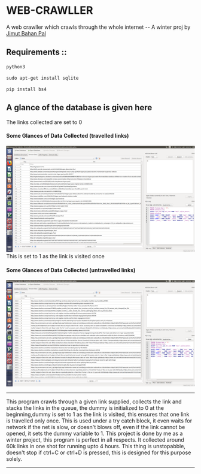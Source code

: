 # WEB-CRAWLLER
A web crawller which crawls through the whole internet 
   -- A winter proj by [Jimut Bahan Pal](https://www.linkedin.com/in/jimut-bahan-pal-156862123/)
## Requirements ::
```
python3
```
```
sudo apt-get install sqlite
```
```
pip install bs4
```
## A glance of the database is given here
The links collected are set to 0
#### Some Glances of Data Collected (travelled links)
![First](First.png)
This is set to 1 as the link is visited once
#### Some Glances of Data Collected (untravelled links)
![Second!](Sec.png)



****
This program crawls through a given link supplied, collects the link and stacks the links in the queue,
the dummy is initialized to 0 at the beginning,dummy is set to 1 as the link is visited, this ensures that
one link is travelled only once. This is used under a try catch block, it even waits for network if the net is slow,
or doesn't blows off, even if the link cannot be opened, it sets the dummy variable to 1. This project is done by me
as a winter project, this program is perfect in all respects. It collected around 60k links in one shot for running 
upto 4 hours. This thing is unstopabble, doesn't stop if ctrl+C or ctrl+D is pressed, this is designed for this purpose 
solely. 
****
